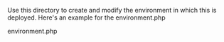 Use this directory to create and modify the environment in which this is deployed. Here's an example for the environment.php

environment.php
<?php
// This is an example of how you can load in a global config.cfg overwrite at the PHP level
//$GLOBALS['elmslncfg']['address'] = 'this.isdifferent.address.local';